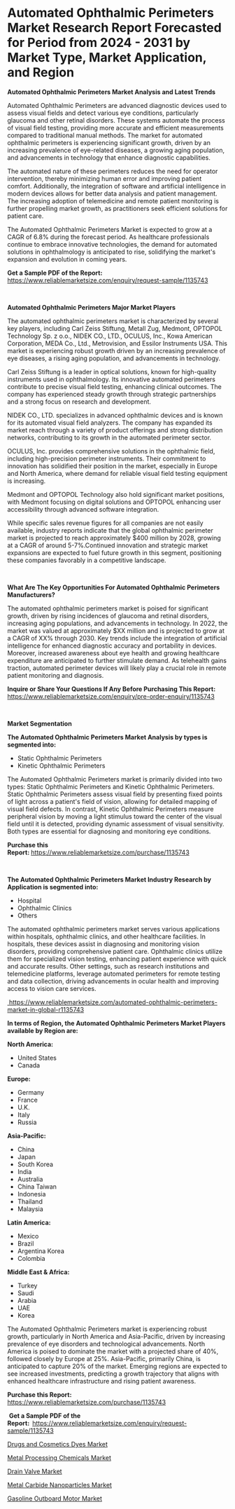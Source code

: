 <p><h1>Automated Ophthalmic Perimeters Market Research Report Forecasted for Period from 2024 -  2031 by Market Type, Market Application, and Region</h1></p><p><strong>Automated Ophthalmic Perimeters Market Analysis and Latest Trends</strong></p>
<p><p>Automated Ophthalmic Perimeters are advanced diagnostic devices used to assess visual fields and detect various eye conditions, particularly glaucoma and other retinal disorders. These systems automate the process of visual field testing, providing more accurate and efficient measurements compared to traditional manual methods. The market for automated ophthalmic perimeters is experiencing significant growth, driven by an increasing prevalence of eye-related diseases, a growing aging population, and advancements in technology that enhance diagnostic capabilities.</p><p>The automated nature of these perimeters reduces the need for operator intervention, thereby minimizing human error and improving patient comfort. Additionally, the integration of software and artificial intelligence in modern devices allows for better data analysis and patient management. The increasing adoption of telemedicine and remote patient monitoring is further propelling market growth, as practitioners seek efficient solutions for patient care.</p><p>The Automated Ophthalmic Perimeters Market is expected to grow at a CAGR of 6.8% during the forecast period. As healthcare professionals continue to embrace innovative technologies, the demand for automated solutions in ophthalmology is anticipated to rise, solidifying the market's expansion and evolution in coming years.</p></p>
<p><strong>Get a Sample PDF of the Report:&nbsp;</strong> <a href="https://www.reliablemarketsize.com/enquiry/request-sample/1135743?utm_campaign=1259&utm_medium=2&utm_source=Github&utm_content=ia&utm_term=13102024&utm_id=automated-ophthalmic-perimeters">https://www.reliablemarketsize.com/enquiry/request-sample/1135743</a></p>
<p>&nbsp;</p>
<p><strong>Automated Ophthalmic Perimeters Major Market Players</strong></p>
<p><p>The automated ophthalmic perimeters market is characterized by several key players, including Carl Zeiss Stiftung, Metall Zug, Medmont, OPTOPOL Technology Sp. z o.o., NIDEK CO., LTD., OCULUS, Inc., Kowa American Corporation, MEDA Co., Ltd., Metrovision, and Essilor Instruments USA. This market is experiencing robust growth driven by an increasing prevalence of eye diseases, a rising aging population, and advancements in technology.</p><p>Carl Zeiss Stiftung is a leader in optical solutions, known for high-quality instruments used in ophthalmology. Its innovative automated perimeters contribute to precise visual field testing, enhancing clinical outcomes. The company has experienced steady growth through strategic partnerships and a strong focus on research and development.</p><p>NIDEK CO., LTD. specializes in advanced ophthalmic devices and is known for its automated visual field analyzers. The company has expanded its market reach through a variety of product offerings and strong distribution networks, contributing to its growth in the automated perimeter sector.</p><p>OCULUS, Inc. provides comprehensive solutions in the ophthalmic field, including high-precision perimeter instruments. Their commitment to innovation has solidified their position in the market, especially in Europe and North America, where demand for reliable visual field testing equipment is increasing.</p><p>Medmont and OPTOPOL Technology also hold significant market positions, with Medmont focusing on digital solutions and OPTOPOL enhancing user accessibility through advanced software integration.</p><p>While specific sales revenue figures for all companies are not easily available, industry reports indicate that the global ophthalmic perimeter market is projected to reach approximately $400 million by 2028, growing at a CAGR of around 5-7%.Continued innovation and strategic market expansions are expected to fuel future growth in this segment, positioning these companies favorably in a competitive landscape.</p></p>
<p>&nbsp;</p>
<p><strong>What Are The Key Opportunities For Automated Ophthalmic Perimeters Manufacturers?</strong></p>
<p><p>The automated ophthalmic perimeters market is poised for significant growth, driven by rising incidences of glaucoma and retinal disorders, increasing aging populations, and advancements in technology. In 2022, the market was valued at approximately $XX million and is projected to grow at a CAGR of XX% through 2030. Key trends include the integration of artificial intelligence for enhanced diagnostic accuracy and portability in devices. Moreover, increased awareness about eye health and growing healthcare expenditure are anticipated to further stimulate demand. As telehealth gains traction, automated perimeter devices will likely play a crucial role in remote patient monitoring and diagnosis.</p></p>
<p><strong>Inquire or Share Your Questions If Any Before Purchasing This Report:</strong> <a href="https://www.reliablemarketsize.com/enquiry/pre-order-enquiry/1135743?utm_campaign=1259&utm_medium=2&utm_source=Github&utm_content=ia&utm_term=13102024&utm_id=automated-ophthalmic-perimeters">https://www.reliablemarketsize.com/enquiry/pre-order-enquiry/1135743</a></p>
<p>&nbsp;</p>
<p><strong>Market Segmentation</strong></p>
<p><strong>The Automated Ophthalmic Perimeters Market Analysis by types is segmented into:</strong></p>
<p><ul><li>Static Ophthalmic Perimeters</li><li>Kinetic Ophthalmic Perimeters</li></ul></p>
<p><p>The Automated Ophthalmic Perimeters market is primarily divided into two types: Static Ophthalmic Perimeters and Kinetic Ophthalmic Perimeters. Static Ophthalmic Perimeters assess visual field by presenting fixed points of light across a patient's field of vision, allowing for detailed mapping of visual field defects. In contrast, Kinetic Ophthalmic Perimeters measure peripheral vision by moving a light stimulus toward the center of the visual field until it is detected, providing dynamic assessment of visual sensitivity. Both types are essential for diagnosing and monitoring eye conditions.</p></p>
<p><strong>Purchase this Report:&nbsp;</strong><a href="https://www.reliablemarketsize.com/purchase/1135743?utm_campaign=1259&utm_medium=2&utm_source=Github&utm_content=ia&utm_term=13102024&utm_id=automated-ophthalmic-perimeters">https://www.reliablemarketsize.com/purchase/1135743</a></p>
<p>&nbsp;</p>
<p><strong>The Automated Ophthalmic Perimeters Market Industry Research by Application is segmented into:</strong></p>
<p><ul><li>Hospital</li><li>Ophthalmic Clinics</li><li>Others</li></ul></p>
<p><p>The automated ophthalmic perimeters market serves various applications within hospitals, ophthalmic clinics, and other healthcare facilities. In hospitals, these devices assist in diagnosing and monitoring vision disorders, providing comprehensive patient care. Ophthalmic clinics utilize them for specialized vision testing, enhancing patient experience with quick and accurate results. Other settings, such as research institutions and telemedicine platforms, leverage automated perimeters for remote testing and data collection, driving advancements in ocular health and improving access to vision care services.</p></p>
<p><a href="https://www.reliablemarketsize.com/automated-ophthalmic-perimeters-market-in-global-r1135743?utm_campaign=1259&utm_medium=2&utm_source=Github&utm_content=ia&utm_term=13102024&utm_id=automated-ophthalmic-perimeters">&nbsp;https://www.reliablemarketsize.com/automated-ophthalmic-perimeters-market-in-global-r1135743</a></p>
<p><strong>In terms of Region, the Automated Ophthalmic Perimeters Market Players available by Region are:</strong></p>
<p>
    <p> <strong> North America: </strong>
        <ul>
            <li>United States</li>
            <li>Canada</li>
        </ul>
        </p> 
    <p> <strong> Europe: </strong>
        <ul>
            <li>Germany</li>
            <li>France</li>
            <li>U.K.</li>
            <li>Italy</li>
            <li>Russia</li>
        </ul>
        </p> 
    <p> <strong> Asia-Pacific: </strong>
        <ul>
            <li>China</li>
            <li>Japan</li>
            <li>South Korea</li>
            <li>India</li>
            <li>Australia</li>
            <li>China Taiwan</li>
            <li>Indonesia</li>
            <li>Thailand</li>
            <li>Malaysia</li>
        </ul>
        </p> 
    <p> <strong> Latin America: </strong>
        <ul>
            <li>Mexico</li>
            <li>Brazil</li>
            <li>Argentina Korea</li>
            <li>Colombia</li>
        </ul>
        </p> 
    <p> <strong> Middle East & Africa: </strong>
        <ul>
            <li>Turkey</li>
            <li>Saudi</li>
            <li>Arabia</li>
            <li>UAE</li>
            <li>Korea</li>
        </ul>
    </p>
    </p>
<p><p>The Automated Ophthalmic Perimeters market is experiencing robust growth, particularly in North America and Asia-Pacific, driven by increasing prevalence of eye disorders and technological advancements. North America is poised to dominate the market with a projected share of 40%, followed closely by Europe at 25%. Asia-Pacific, primarily China, is anticipated to capture 20% of the market. Emerging regions are expected to see increased investments, predicting a growth trajectory that aligns with enhanced healthcare infrastructure and rising patient awareness.</p></p>
<p><strong>Purchase this Report: </strong><a href="https://www.reliablemarketsize.com/purchase/1135743?utm_campaign=1259&utm_medium=2&utm_source=Github&utm_content=ia&utm_term=13102024&utm_id=automated-ophthalmic-perimeters">https://www.reliablemarketsize.com/purchase/1135743</a></p>
<p>&nbsp;<strong>Get a Sample PDF of the Report:&nbsp;&nbsp;</strong><a href="https://www.reliablemarketsize.com/enquiry/request-sample/1135743?utm_campaign=1259&utm_medium=2&utm_source=Github&utm_content=ia&utm_term=13102024&utm_id=automated-ophthalmic-perimeters">https://www.reliablemarketsize.com/enquiry/request-sample/1135743</a></p>
<p><strong></strong></p>
<p><p><a href="https://github.com/mabutironaldo/Market-Research-Report-List-6/blob/main/drugs-and-cosmetics-dyes-market.md?utm_campaign=1259&utm_medium=2&utm_source=Github&utm_content=ia&utm_term=13102024&utm_id=automated-ophthalmic-perimeters">Drugs and Cosmetics Dyes Market</a></p><p><a href="https://www.linkedin.com/pulse/unlocking-growth-potential-strategic-analysis-metal-processing-apd3e?utm_campaign=1259&utm_medium=2&utm_source=Github&utm_content=ia&utm_term=13102024&utm_id=automated-ophthalmic-perimeters">Metal Processing Chemicals Market</a></p><p><a href="https://issuu.com/reportprime-2/docs/drain-valve-market-size-2030.pptx_1c5ee8e85e89b5?utm_campaign=1259&utm_medium=2&utm_source=Github&utm_content=ia&utm_term=13102024&utm_id=automated-ophthalmic-perimeters">Drain Valve Market</a></p><p><a href="https://www.linkedin.com/pulse/strategic-market-insights-global-metal-carbide-nanoparticles-prwne?utm_campaign=1259&utm_medium=2&utm_source=Github&utm_content=ia&utm_term=13102024&utm_id=automated-ophthalmic-perimeters">Metal Carbide Nanoparticles Market</a></p><p><a href="https://issuu.com/reportprime-2/docs/gasoline-outboard-motor-market-size_726c0f57e07e39?utm_campaign=1259&utm_medium=2&utm_source=Github&utm_content=ia&utm_term=13102024&utm_id=automated-ophthalmic-perimeters">Gasoline Outboard Motor Market</a></p></p>
